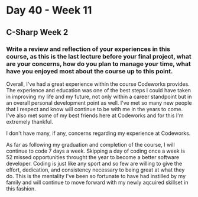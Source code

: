 # Day 40 - Week 11
## C-Sharp Week 2

### Write a review and reflection of your experiences in this course, as this is the last lecture before your final project, what are your concerns, how do you plan to manage your time, what have you enjoyed most about the course up to this point.

Overall, I've had a great experience within the course Codeworks provides. The experience and education was one of the best steps I could have taken in improving my life and my future, not only within a career standpoint but in an overall personal development point as well. I've met so many new people that I respect and know will continue to be with me in the years to come. I've also met some of my best friends here at Codeworks and for this I'm extremely thankful.

I don't have many, if any, concerns regarding my experience at Codeworks.

As far as following my graduation and completion of the course, I will continue to code 7 days a week. Skipping a day of coding once a week is 52 missed opportunities throught the year to become a better software developer. Coding is just like any sport and so few are willing to give the effort, dedication, and consistency necessary to being great at what they do. This is the mentality I've been so fortunate to have had instilled by my family and will continue to move forward with my newly aqcuired skillset in this fashion. 